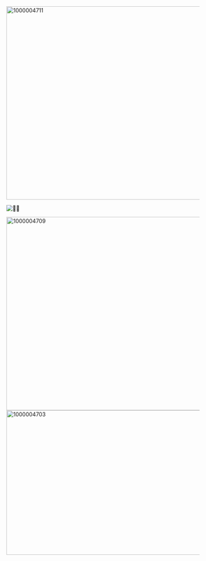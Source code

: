 <img width="1006" height="504" alt="1000004711" src="https://github.com/user-attachments/assets/cc2b9bcb-a5e0-4051-9e10-719a83808c2c" />

 
![🎰👻](https://komarev.com/ghpvc/?username=GAMBLEGHOST&color=7CEBFF&style=flat&label=🎰👻)



<img width="1006" height="504" alt="1000004709" src="https://github.com/user-attachments/assets/d82740a5-9072-411d-ba39-65374c1675a8" />

<img width="736" height="377" alt="1000004703" src="https://github.com/user-attachments/assets/14c3524c-b1e7-4204-ac3e-6e8686c3385a" />
